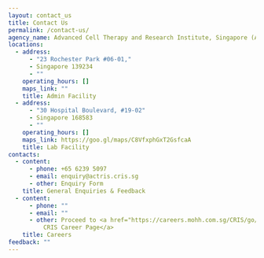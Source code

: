 ```yaml
---
layout: contact_us
title: Contact Us
permalink: /contact-us/
agency_name: Advanced Cell Therapy and Research Institute, Singapore (ACTRIS)
locations:
  - address:
      - "23 Rochester Park #06-01,"
      - Singapore 139234
      - ""
    operating_hours: []
    maps_link: ""
    title: Admin Facility
  - address:
      - "30 Hospital Boulevard, #19-02"
      - Singapore 168583
      - ""
    operating_hours: []
    maps_link: https://goo.gl/maps/C8VfxphGxT2GsfcaA
    title: Lab Facility
contacts:
  - content:
      - phone: +65 6239 5097
      - email: enquiry@actris.cris.sg
      - other: Enquiry Form
    title: General Enquiries & Feedback
  - content:
      - phone: ""
      - email: ""
      - other: Proceed to <a href="https://careers.mohh.com.sg/CRIS/go/CRIS/680844/">
          CRIS Career Page</a>
    title: Careers
feedback: ""
---
```

